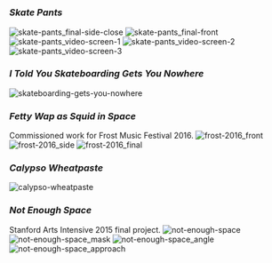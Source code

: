 #

### *Skate Pants*
![skate-pants_final-side-close](https://github.com/mog96/portfolio/blob/master/Photos/skate-pants_final-side-close.jpg)
![skate-pants_final-front](https://github.com/mog96/portfolio/blob/master/Photos/skate-pants_final-front.jpg)
![skate-pants_video-screen-1](https://github.com/mog96/portfolio/blob/master/Photos/skate-pants_video-screen-1.jpg)
![skate-pants_video-screen-2](https://github.com/mog96/portfolio/blob/master/Photos/skate-pants_video-screen-2.jpg)
![skate-pants_video-screen-3](https://github.com/mog96/portfolio/blob/master/Photos/skate-pants_video-screen-3.jpg)

### *I Told You Skateboarding Gets You Nowhere*
![skateboarding-gets-you-nowhere](https://github.com/mog96/portfolio/blob/master/Photos/skateboarding-gets-you-nowhere.JPG)

### *Fetty Wap as Squid in Space*
Commissioned work for Frost Music Festival 2016.
![frost-2016_front](https://github.com/mog96/portfolio/blob/master/Photos/frost-2016_front.jpg)
![frost-2016_side](https://github.com/mog96/portfolio/blob/master/Photos/frost-2016_side.jpg)
![frost-2016_final](https://github.com/mog96/portfolio/blob/master/Photos/frost-2016_final.jpg)

### *Calypso Wheatpaste*
![calypso-wheatpaste](https://github.com/mog96/portfolio/blob/master/Photos/calypso-wheatpaste.jpg)

### *Not Enough Space*
Stanford Arts Intensive 2015 final project.
![not-enough-space](https://github.com/mog96/portfolio/blob/master/Photos/not-enough-space.JPG)
![not-enough-space_mask](https://github.com/mog96/portfolio/blob/master/Photos/not-enough-space_mask.JPG)
![not-enough-space_angle](https://github.com/mog96/portfolio/blob/master/Photos/not-enough-space_angle.JPG)
![not-enough-space_approach](https://github.com/mog96/portfolio/blob/master/Photos/not-enough-space_approach.JPG)